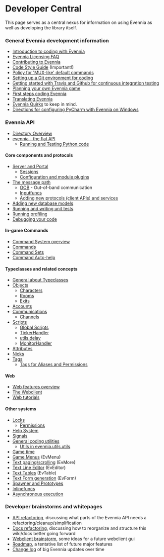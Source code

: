 # Developer Central


This page serves as a central nexus for information on using Evennia as well as developing the library itself.

### General Evennia development information

- [Introduction to coding with Evennia](Coding-Introduction)
- [Evennia Licensing FAQ](Licensing)
- [Contributing to Evennia](Contributing)
- [Code Style Guide](https://github.com/evennia/evennia/blob/master/CODING_STYLE.md) (Important!)
- [Policy for 'MUX-like' default commands](Using-MUX-As-a-Standard)
- [Setting up a Git environment for coding](Version-Control)
- [Getting started with Travis and Github for continuous integration testing](Using-Travis)
- [Planning your own Evennia game](Game-Planning)
- [First steps coding Evennia](First-Steps-Coding)
- [Translating Evennia](Internationalization#translating-evennia)
- [Evennia Quirks](Quirks) to keep in mind.
- [Directions for configuring PyCharm with Evennia on Windows](Setting-up-PyCharm)

### Evennia API

- [Directory Overview](Directory-Overview)
- [evennia - the flat API](Evennia-API)
  - [Running and Testing Python code](Execute-Python-Code)

#### Core components and protocols

- [Server and Portal](Portal-and-Server)  
  - [Sessions](Sessions)
  - [Configuration and module plugins](Server-Conf)
- [The message path](Messagepath)
  - [OOB](OOB) - Out-of-band communication
  - [Inputfuncs](Inputfuncs)
  - [Adding new protocols (client APIs) and services](Custom-Protocols)
- [Adding new database models](New-Models)
- [Running and writing unit tests](Unit-Testing)
- [Running profiling](Profiling) 
- [Debugging your code](Debugging)

#### In-game Commands

- [Command System overview](Command-System)
- [Commands](Commands) 
- [Command Sets](Command-Sets)
- [Command Auto-help](Help-System#command-auto-help-system)

#### Typeclasses and related concepts

- [General about Typeclasses](Typeclasses)
- [Objects](Objects)
  - [Characters](Objects#characters)
  - [Rooms](Objects#rooms)
  - [Exits](Objects#exits)
- [Accounts](Accounts)
- [Communications](Communications)
  - [Channels](Communications#channels)
- [Scripts](Scripts)
  - [Global Scripts](Scripts#Global-Scripts)
  - [TickerHandler](TickerHandler)
  - [utils.delay](https://github.com/evennia/evennia/wiki/Coding-Utils#utilsdelay)
  - [MonitorHandler](MonitorHandler)
- [Attributes](Attributes)
- [Nicks](Nicks)
- [Tags](Tags)
  - [Tags for Aliases and Permissions](Tags#using-aliases-and-permissions)

#### Web 

- [Web features overview](Web-features)
- [The Webclient](Webclient)
- [Web tutorials](Web-tutorial)

#### Other systems

- [Locks](Locks)
   - [Permissions](Locks#permissions)
- [Help System](Help-System)
- [Signals](Signals)
- [General coding utilities](Coding-Utils)
   - [Utils in evennia.utils.utils](evennia.utils.utils)
- [Game time](Coding-Utils#game-time)
- [Game Menus](EvMenu) (EvMenu)
- [Text paging/scrolling](EvMore) (EvMore)
- [Text Line Editor](EvEditor) (EvEditor)
- [Text Tables](https://github.com/evennia/evennia/wiki/evennia.utils.evtable) (EvTable)
- [Text Form generation](https://github.com/evennia/evennia/wiki/evennia.utils.evform) (EvForm)
- [Spawner and Prototypes](https://github.com/evennia/evennia/wiki/Spawner-and-Prototypes)
- [Inlinefuncs](TextTags#inline-functions)
- [Asynchronous execution](Async-Process)

### Developer brainstorms and whitepages

- [API refactoring](API-refactoring), discussing what parts of the Evennia API needs a refactoring/cleanup/simplification
- [Docs refactoring](Docs-refactoring), discussing how to reorganize and structure this wiki/docs better going forward
- [Webclient brainstorm](Webclient-brainstorm), some ideas for a future webclient gui
- [Roadmap](Roadmap), a tentative list of future major features
- [Change log](https://github.com/evennia/evennia/blob/master/CHANGELOG.md) of big Evennia updates over time


[group]: https://groups.google.com/forum/#!forum/evennia
[online-form]: https://docs.google.com/spreadsheet/viewform?hl=en_US&formkey=dGN0VlJXMWpCT3VHaHpscDEzY1RoZGc6MQ#gid=0 
[issues]: https://github.com/evennia/evennia/issues
